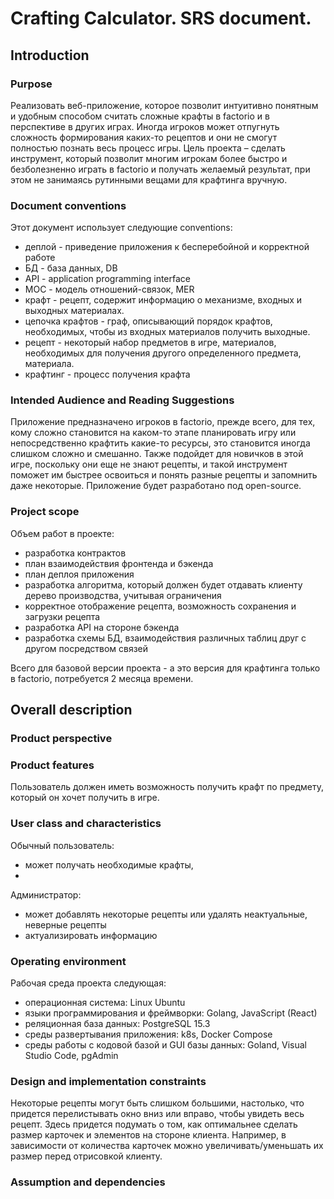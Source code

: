 # Crafting Calculator. SRS document.

## Introduction

### Purpose
Реализовать веб-приложение, которое позволит интуитивно понятным и удобным
способом считать сложные крафты в factorio и в перспективе в других играх. Иногда игроков может отпугнуть
сложность формирования каких-то рецептов и они не смогут полностью познать весь
процесс игры.
Цель проекта – сделать инструмент, который позволит многим игрокам более быстро и
безболезненно играть в factorio и получать желаемый результат, при этом не занимаясь
рутинными вещами для крафтинга вручную.

### Document conventions
Этот документ использует следующие conventions:
- деплой - приведение приложения к бесперебойной и корректной работе
- БД - база данных, DB
- API - application programming interface
- МОС - модель отношений-связок, MER
- крафт - рецепт, содержит информацию о механизме, входных и выходных
материалах. 
- цепочка крафтов - граф, описывающий порядок крафтов, необходимых, чтобы
из входных материалов получить выходные. 
- рецепт - некоторый набор предметов в игре, материалов, необходимых для
получения другого определенного предмета, материала.
- крафтинг - процесс получения крафта

### Intended Audience and Reading Suggestions
Приложение предназначено игроков в factorio, прежде всего, для тех, кому сложно становится на каком-то
этапе планировать игру или непосредственно крафтить какие-то ресурсы, это
становится иногда слишком сложно и смешанно. Также подойдет для новичков в этой
игре, поскольку они еще не знают рецепты, и такой инструмент поможет им быстрее
освоиться и понять разные рецепты и запомнить даже некоторые. Приложение будет разработано под open-source.

### Project scope
Объем работ в проекте:
- разработка контрактов
- план взаимодействия фронтенда и бэкенда
- план деплоя приложения
- разработка алгоритма, который должен будет отдавать клиенту дерево производства, учитывая ограничения
- корректное отображение рецепта, возможность сохранения и загрузки рецепта
- разработка API на стороне бэкенда
- разработка схемы БД, взаимодействия различных таблиц друг с другом посредством связей

Всего для базовой версии проекта - а это версия для крафтинга только в factorio, потребуется 2 месяца времени.
## Overall description

### Product perspective

### Product features
Пользователь должен иметь возможность получить крафт по предмету, который он хочет получить в игре.

### User class and characteristics

Обычный пользователь:
- может получать необходимые крафты, 
-
Администратор:
- может добавлять некоторые рецепты или удалять неактуальные, неверные рецепты
- актуализировать информацию

### Operating environment
Рабочая среда проекта следующая:
- операционная система: Linux Ubuntu
- языки программирования и фреймворки: Golang, JavaScript (React)
- реляционная база данных: PostgreSQL 15.3
- среды развертывания приложения: k8s, Docker Compose
- среды работы с кодовой базой и GUI базы данных: Goland, Visual Studio Code, pgAdmin
### Design and implementation constraints
Некоторые рецепты могут быть слишком большими, настолько, что придется перелистывать окно вниз или вправо, чтобы увидеть весь рецепт. Здесь придется подумать о том, как оптимальнее
сделать размер карточек и элементов на стороне клиента. Например, в зависимости от количества карточек можно увеличивать/уменьшать их размер перед отрисовкой клиенту.
### Assumption and dependencies
